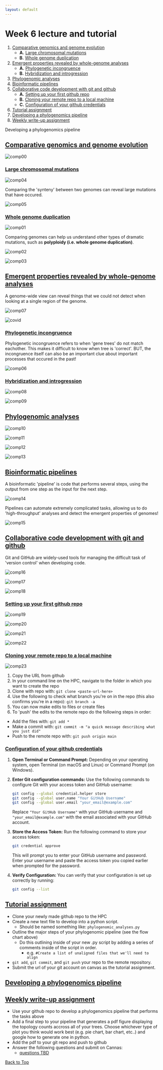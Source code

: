 ```yaml
---
layout: default
---
```


<a name="top"></a>

# Week 6 lecture and tutorial
1. [Comparative genomics and genome evolution](#comparative)
	- **A.** [Large chromosomal mutations](#inversions)
	- **B.** [Whole genome duplication](#duplication)
2. [Emergent properties revealed by whole-genome analyses](#emergent)
	- **A.** [Phylogenetic incongruence](#incongruence)
	- **B.** [Hybridization and introgression](#int)
3. [Phylogenomic analyses](#phylogenomic)
4. [Bioinformatic pipelines](#pipelines)
5. [Collaborative code development with git and github](#git)
	- **A.** [Setting up your first github repo](#repo)
	- **B.** [Cloning your remote repo to a local machine](#clone)
	- **C.** [Configuration of your github credentials](#config)
6. [Tutorial assignment](#tut)
7. [Developing a phylogenomics pipeline](#pipe)
8. [Weekly write-up assignment](#writeup)



Developing a phylogenomics pipeline

## <ins>**Comparative genomics and genome evolution**</ins> <a name="comparative"></a>

![comp00](/Images/Week06/comp00.png)

### <ins>**Large chromosomal mutations**</ins> <a name="inversions"></a>

![comp04](/Images/Week06/comp04.png)

Comparing the 'synteny' between two genomes can reveal large mutations that have occured.

![comp05](/Images/Week06/comp05.png)

### <ins>**Whole genome duplication**</ins> <a name="duplication"></a>

![comp01](/Images/Week06/comp01.png)

Comparing genomes can help us understand other types of dramatic mutations, such as **polyploidy (i.e. whole genome duplication)**.

![comp02](/Images/Week06/comp02.png)

![comp03](/Images/Week06/comp03.png)

## <ins>**Emergent properties revealed by whole-genome analyses**</ins> <a name="emergent"></a>

A genome-wide view can reveal things that we could not detect when looking at a single region of the genome.

![comp07](/Images/Week06/comp07.png)

![covid](/Images/Week06/covid.png)

### <ins>**Phylogenetic incongruence**</ins> <a name="incongruence"></a>

Phylogenetic incongruence refers to when 'gene trees' do not match eachother. This makes it difficult to know when tree is 'correct'. BUT, the incongruence itself can also be an important clue about important processes that occured in the past!

![comp06](/Images/Week06/comp06.png)

### <ins>**Hybridization and introgression**</ins> <a name="int"></a>

![comp08](/Images/Week06/comp08.png)

![comp09](/Images/Week06/comp09.png)

## <ins>**Phylogenomic analyses**</ins> <a name="phylogenomic"></a>

![comp10](/Images/Week06/comp10.png)

![comp11](/Images/Week06/comp11.png)

![comp12](/Images/Week06/comp12.png)

![comp13](/Images/Week06/comp13.png)

## <ins>**Bioinformatic pipelines**</ins> <a name="pipelines"></a>

A bioinformatic 'pipeline' is code that performs several steps, using the output from one step as the input for the next step.

![comp14](/Images/Week06/comp14.png)

Pipelines can automate extremely complicated tasks, allowing us to do 'high-throughput' analyses and detect the emergent properties of genomes!

![comp15](/Images/Week06/comp15.png)

## <ins>**Collaborative code development with git and github**</ins> <a name="git"></a>

Git and GitHub are widely-used tools for managing the difficult task of 'version control' when developing code.

![comp16](/Images/Week06/comp16.png)

![comp17](/Images/Week06/comp17.png)

![comp18](/Images/Week06/comp18.png)

### <ins>**Setting up your first github repo**</ins> <a name="repo"></a>

![comp19](/Images/Week06/comp19.png)

![comp20](/Images/Week06/comp20.png)

![comp21](/Images/Week06/comp21.png)

![comp22](/Images/Week06/comp22.png)

### <ins>**Cloning your remote repo to a local machine**</ins> <a name="clone"></a>

![comp23](/Images/Week06/comp23.png)

1. Copy the URL from github
2. In your command line on the HPC, navigate to the folder in which you want to create the repo
3. Clone with repo with: `git clone <paste-url-here>`
4. Use the following to check what branch you're on in the repo (this also confirms you're in a repo): `git branch -a`
5. You can now make edits to files or create files
6. To 'push' the edits to the remote repo do the following steps in order:
- Add the files with: `git add *`
- Make a commit with: `git commit -m "a quick message describing what you just did"`
- Push to the remote repo with: `git push origin main`

### <ins>**Configuration of your github credentials**</ins> <a name="config"></a>

1. **Open Terminal or Command Prompt:**
   Depending on your operating system, open Terminal (on macOS and Linux) or Command Prompt (on Windows).

2. **Enter Git configuration commands:**
   Use the following commands to configure Git with your access token and GitHub username:

   ```bash
   git config --global credential.helper store
   git config --global user.name "Your GitHub Username"
   git config --global user.email "your_email@example.com"
   ```

   Replace `"Your GitHub Username"` with your GitHub username and `"your_email@example.com"` with the email associated with your GitHub account.

3. **Store the Access Token:**
   Run the following command to store your access token:

   ```bash
   git credential approve
   ```

   This will prompt you to enter your GitHub username and password. Enter your username and paste the access token you copied earlier when prompted for the password.

4. **Verify Configuration:**
   You can verify that your configuration is set up correctly by running:

   ```bash
   git config --list
   ```

## <ins>**Tutorial assignment**</ins> <a name="tut"></a>
- Clone your newly made github repo to the HPC
- Create a new text file to develop into a python script.
	- Should be named something like: `phylogenomic_analyses.py`
- Outline the major steps of your phylogenomic pipeline (see the flow chart above)
	- Do this outlining inside of your new .py script by adding a series of comments inside of the script in order.
 		- e.g. `#Create a list of unaligned files that we'll need to align`
- `git add`, `git commit`, and `git push` your repo to the remote repository.
- Submit the url of your git account on canvas as the tutorial assignment.    


## <ins>**Developing a phylogenomics pipeline**</ins> <a name="pipe"></a>


## <ins>**Weekly write-up assignment**</ins> <a name="writeup"></a>
- Use your github repo to develop a phylogenomics pipeline that performs the tasks above
- Add a final step to your pipeline that generates a pdf figure displaying the topology counts accross all of your trees. Choose whichever type of plot you think would work best (e.g. pie chart, bar chart, etc..) and google how to generate one in python.
- Add the pdf to your git repo and push to github
- Answer the following questions and submit on Cannas:
	- <ins> questions TBD <ins/> 

[Back to Top](#top)
